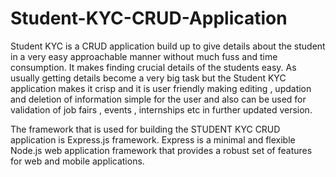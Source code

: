 # Student-KYC-CRUD-Application

Student KYC is a CRUD application build up to give details about the student in a very easy approachable manner without much fuss and time consumption. It makes finding crucial details of the students easy. As usually getting details become a very big task but the Student KYC application makes it crisp and it is user friendly making editing , updation and deletion of information simple for the user and also can be used for validation of job fairs , events , internships etc in further updated version.

The framework that is used for building the STUDENT KYC CRUD application is Express.js framework. Express is a minimal and flexible Node.js web application framework that provides a robust set of features for web and mobile applications.
